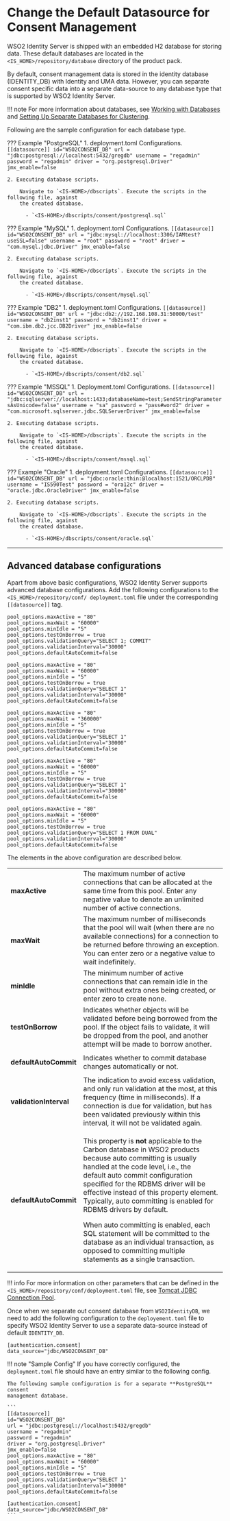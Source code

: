 # Change the Default Datasource for Consent Management

WSO2 Identity Server is shipped with an embedded H2 database for storing data. 
These default databases are located in the `<IS_HOME>/repository/database` directory 
of the product pack.

By default, consent management data is stored in the identity database (IDENTITY_DB) with 
Identity and UMA data. However, you can separate consent specific data into a separate 
data-source to any database type that is supported by WSO2 Identity Server.

!!! note
    For more information about databases, see 
    [Working with Databases](../../../deploy/working-with-databases) and 
    [Setting Up Separate Databases for Clustering](../../../deploy/setting-up-separate-databases-for-clustering).

Following are the sample configuration for each database type.

??? Example "PostgreSQL"
    1. deployment.toml Configurations.
        ```
        [[datasource]]
        id="WSO2CONSENT_DB"
        url = "jdbc:postgresql://localhost:5432/gregdb"
        username = "regadmin"
        password = "regadmin"
        driver = "org.postgresql.Driver"
        jmx_enable=false
        ```
        
    2. Executing database scripts. 
    
        Navigate to `<IS-HOME>/dbscripts`. Execute the scripts in the following file, against 
        the created database.    
            
          - `<IS-HOME>/dbscripts/consent/postgresql.sql`
          
??? Example "MySQL"
    1. deployment.toml Configurations.
        ```
        [[datasource]]
        id="WSO2CONSENT_DB"
        url = "jdbc:mysql://localhost:3306/IAMtest?useSSL=false"
        username = "root"
        password = "root"
        driver = "com.mysql.jdbc.Driver"
        jmx_enable=false
        ```
        
    2. Executing database scripts. 
    
        Navigate to `<IS-HOME>/dbscripts`. Execute the scripts in the following file, against 
        the created database.    
            
          - `<IS-HOME>/dbscripts/consent/mysql.sql`

??? Example "DB2"
    1. deployment.toml Configurations.
        ```
        [[datasource]]
        id="WSO2CONSENT_DB"
        url = "jdbc:db2://192.168.108.31:50000/test"
        username = "db2inst1"
        password = "db2inst1"
        driver = "com.ibm.db2.jcc.DB2Driver"
        jmx_enable=false
        ```
        
    2. Executing database scripts. 
    
        Navigate to `<IS-HOME>/dbscripts`. Execute the scripts in the following file, against 
        the created database.    
            
          - `<IS-HOME>/dbscripts/consent/db2.sql`

??? Example "MSSQL"
    1. Deployment.toml Configurations.
        ```
        [[datasource]]
        id="WSO2CONSENT_DB"
        url = "jdbc:sqlserver://localhost:1433;databaseName=test;SendStringParametersAsUnicode=false"
        username = "sa"
        password = "pass#word2"
        driver = "com.microsoft.sqlserver.jdbc.SQLServerDriver"
        jmx_enable=false
        ```
        
    2. Executing database scripts. 
    
        Navigate to `<IS-HOME>/dbscripts`. Execute the scripts in the following file, against 
        the created database.    
            
          - `<IS-HOME>/dbscripts/consent/mssql.sql`

??? Example "Oracle"
    1. deployment.toml Configurations.
        ```
        [[datasource]]
        id="WSO2CONSENT_DB"
        url = "jdbc:oracle:thin:@localhost:1521/ORCLPDB"
        username = "IS590Test"
        password = "ora12c"
        driver = "oracle.jdbc.OracleDriver"
        jmx_enable=false
        ```
        
    2. Executing database scripts. 
    
        Navigate to `<IS-HOME>/dbscripts`. Execute the scripts in the following file, against 
        the created database.    
            
          - `<IS-HOME>/dbscripts/consent/oracle.sql`

---

## Advanced database configurations

Apart from above basic configurations, WSO2 Identity Server supports advanced database 
configurations. Add the following configurations to the `<IS_HOME>/repository/conf/
deployment.toml` file under the corresponding `[[datasource]]` tag.

``` tab="PostgreSQL"
pool_options.maxActive = "80"
pool_options.maxWait = "60000"
pool_options.minIdle = "5"
pool_options.testOnBorrow = true
pool_options.validationQuery="SELECT 1; COMMIT"
pool_options.validationInterval="30000"
pool_options.defaultAutoCommit=false
```

``` tab="MySQL"
pool_options.maxActive = "80"
pool_options.maxWait = "60000"
pool_options.minIdle = "5"
pool_options.testOnBorrow = true
pool_options.validationQuery="SELECT 1"
pool_options.validationInterval="30000"
pool_options.defaultAutoCommit=false
```

``` tab="DB2"
pool_options.maxActive = "80"
pool_options.maxWait = "360000"
pool_options.minIdle = "5"
pool_options.testOnBorrow = true
pool_options.validationQuery="SELECT 1"
pool_options.validationInterval="30000"
pool_options.defaultAutoCommit=false
```

``` tab="MSSQL"
pool_options.maxActive = "80"
pool_options.maxWait = "60000"
pool_options.minIdle = "5"
pool_options.testOnBorrow = true
pool_options.validationQuery="SELECT 1"
pool_options.validationInterval="30000"
pool_options.defaultAutoCommit=false
```

``` tab="Oracle"
pool_options.maxActive = "80"
pool_options.maxWait = "60000"
pool_options.minIdle = "5"
pool_options.testOnBorrow = true
pool_options.validationQuery="SELECT 1 FROM DUAL"
pool_options.validationInterval="30000"
pool_options.defaultAutoCommit=false
```

The elements in the above configuration are described below.   

<table>
<tr class="even">
<td><strong>maxActive</strong></td>
<td>The maximum number of active connections that can be allocated at the same time from this pool. 
Enter any negative value to denote an unlimited number of active connections.</td>
</tr>
<tr class="odd">
<td><strong>maxWait</strong></td>
<td>The maximum number of milliseconds that the pool will wait (when there are no available 
connections) for a connection to be returned before throwing an exception. You can enter 
zero or a negative value to wait indefinitely.</td>
</tr>
<tr class="even">
<td><strong>minIdle</strong></td>
<td>The minimum number of active connections that can remain idle in the pool without 
extra ones being created, or enter zero to create none.</td>
</tr>
<tr class="odd">
<td><p><strong>testOnBorrow</strong></p></td>
<td>Indicates whether objects will be validated before being borrowed from the pool. If 
the object fails to validate, it will be dropped from the pool, and another attempt 
will be made to borrow another.</td>
</tr>
<tr class="even">
<td><p><strong>defaultAutoCommit</strong></p></td>
<td>Indicates whether to commit database changes automatically or not.</td>
</tr>
<tr class="odd">
<td><strong>validationInterval</strong></td>
<td>The indication to avoid excess validation, and only run validation at the most, 
at this frequency (time in milliseconds). If a connection is due for validation, but has 
been validated previously within this interval, it will not be validated again.</td>
</tr>
<tr class="even">
<td><strong>defaultAutoCommit</strong></td>
<td><div class="content-wrapper">
<p>This property is <strong>not</strong> applicable to the Carbon database in WSO2 
products because auto committing is usually handled at the code level, i.e., the 
default auto commit configuration specified for the RDBMS driver will be effective 
instead of this property element. Typically, auto committing is enabled for RDBMS 
drivers by default.</p>
<p>When auto committing is enabled, each SQL statement will be committed to the 
database as an individual transaction, as opposed to committing multiple statements 
as a single transaction.</p>
</td>
</tr>
</tbody>
</table>
    
!!! info 
    For more information on other parameters that can be defined in
    the `<IS_HOME>/repository/conf/deployment.toml` file, see [Tomcat
    JDBC Connection
    Pool](http://tomcat.apache.org/tomcat-9.0-doc/jdbc-pool.html#Tomcat_JDBC_Enhanced_Attributes).


Once when we separate out consent database from `WSO2IdentityDB`, we need to add the 
following configuration to the `deployement.toml` file to specify WSO2 Identity Server to 
use a separate data-source instead of default `IDENTITY_DB`.

```
[authentication.consent]
data_source="jdbc/WSO2CONSENT_DB"
```  

!!! note "Sample Config"
    If you have correctly configured, the `deployment.toml` file should have an entry 
    similar to the following config. 
    
    The following sample configuration is for a separate **PostgreSQL** consent 
    management database.
    
    ```
    [[datasource]]
    id="WSO2CONSENT_DB"
    url = "jdbc:postgresql://localhost:5432/gregdb"
    username = "regadmin"
    password = "regadmin"
    driver = "org.postgresql.Driver"
    jmx_enable=false
    pool_options.maxActive = "80"
    pool_options.maxWait = "60000"
    pool_options.minIdle = "5"
    pool_options.testOnBorrow = true
    pool_options.validationQuery="SELECT 1"
    pool_options.validationInterval="30000"
    pool_options.defaultAutoCommit=false
    
    [authentication.consent]
    data_source="jdbc/WSO2CONSENT_DB"
    ``` 